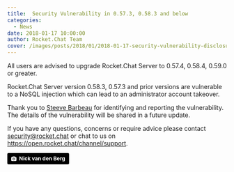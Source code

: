 ```yaml
---
title:  Security Vulnerability in 0.57.3, 0.58.3 and below
categories:
  - News
date: 2018-01-17 10:00:00
author: Rocket.Chat Team
cover: /images/posts/2018/01/2018-01-17-security-vulnerability-disclosure/cover.jpg
---
```


All users are advised to upgrade Rocket.Chat Server to 0.57.4, 0.58.4, 0.59.0 or greater.

Rocket.Chat Server version 0.58.3, 0.57.3 and prior versions are vulnerable to a NoSQL injection which can lead to an administrator account takeover.

Thank you to <a target="_blank" href="https://twitter.com/steevebarbeau">Steeve Barbeau</a> for identifying and reporting the vulnerability. The details of the vulnerability will be shared in a future update.

If you have any questions, concerns or require advice please contact <a href="mailto:security@rocket.chat" target="_blank">security@rocket.chat</a> or chat to us on <a href="https://open.rocket.chat/channel/support" target="_blank">https://open.rocket.chat/channel/support</a>.

<a style="background-color:black;color:white;text-decoration:none;padding:4px 6px;font-family:-apple-system, BlinkMacSystemFont, &quot;San Francisco&quot;, &quot;Helvetica Neue&quot;, Helvetica, Ubuntu, Roboto, Noto, &quot;Segoe UI&quot;, Arial, sans-serif;font-size:12px;font-weight:bold;line-height:1.2;display:inline-block;border-radius:3px;" href="https://unsplash.com/@nngvandenberg?utm_medium=referral&amp;utm_campaign=photographer-credit&amp;utm_content=creditBadge" target="_blank" rel="noopener noreferrer" title="Download free do whatever you want high-resolution photos from Nick van den Berg"><span style="display:inline-block;padding:2px 3px;"><svg xmlns="http://www.w3.org/2000/svg" style="height:12px;width:auto;position:relative;vertical-align:middle;top:-1px;fill:white;" viewBox="0 0 32 32"><title>unsplash-logo</title><path d="M20.8 18.1c0 2.7-2.2 4.8-4.8 4.8s-4.8-2.1-4.8-4.8c0-2.7 2.2-4.8 4.8-4.8 2.7.1 4.8 2.2 4.8 4.8zm11.2-7.4v14.9c0 2.3-1.9 4.3-4.3 4.3h-23.4c-2.4 0-4.3-1.9-4.3-4.3v-15c0-2.3 1.9-4.3 4.3-4.3h3.7l.8-2.3c.4-1.1 1.7-2 2.9-2h8.6c1.2 0 2.5.9 2.9 2l.8 2.4h3.7c2.4 0 4.3 1.9 4.3 4.3zm-8.6 7.5c0-4.1-3.3-7.5-7.5-7.5-4.1 0-7.5 3.4-7.5 7.5s3.3 7.5 7.5 7.5c4.2-.1 7.5-3.4 7.5-7.5z"></path></svg></span><span style="display:inline-block;padding:2px 3px;">Nick van den Berg</span></a>
